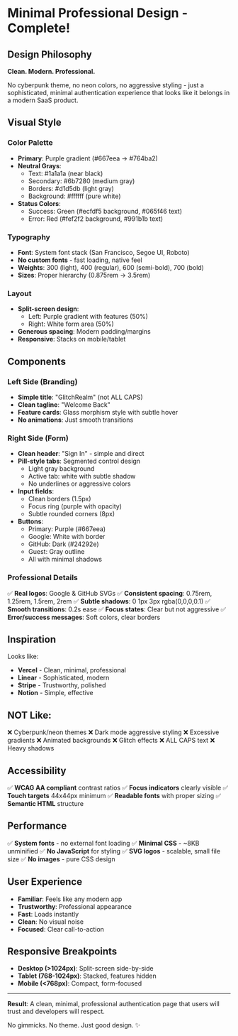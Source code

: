 # Minimal Professional Design - Complete!

## Design Philosophy

**Clean. Modern. Professional.**

No cyberpunk theme, no neon colors, no aggressive styling - just a sophisticated, minimal authentication experience that looks like it belongs in a modern SaaS product.

## Visual Style

### Color Palette
- **Primary**: Purple gradient (#667eea → #764ba2)
- **Neutral Grays**: 
  - Text: #1a1a1a (near black)
  - Secondary: #6b7280 (medium gray)
  - Borders: #d1d5db (light gray)
  - Background: #ffffff (pure white)
- **Status Colors**:
  - Success: Green (#ecfdf5 background, #065f46 text)
  - Error: Red (#fef2f2 background, #991b1b text)

### Typography
- **Font**: System font stack (San Francisco, Segoe UI, Roboto)
- **No custom fonts** - fast loading, native feel
- **Weights**: 300 (light), 400 (regular), 600 (semi-bold), 700 (bold)
- **Sizes**: Proper hierarchy (0.875rem → 3.5rem)

### Layout
- **Split-screen design**:
  - Left: Purple gradient with features (50%)
  - Right: White form area (50%)
- **Generous spacing**: Modern padding/margins
- **Responsive**: Stacks on mobile/tablet

## Components

### Left Side (Branding)
- **Simple title**: "GlitchRealm" (not ALL CAPS)
- **Clean tagline**: "Welcome Back"
- **Feature cards**: Glass morphism style with subtle hover
- **No animations**: Just smooth transitions

### Right Side (Form)
- **Clean header**: "Sign In" - simple and direct
- **Pill-style tabs**: Segmented control design
  - Light gray background
  - Active tab: white with subtle shadow
  - No underlines or aggressive colors
- **Input fields**:
  - Clean borders (1.5px)
  - Focus ring (purple with opacity)
  - Subtle rounded corners (8px)
- **Buttons**:
  - Primary: Purple (#667eea)
  - Google: White with border
  - GitHub: Dark (#24292e)
  - Guest: Gray outline
  - All with minimal shadows

### Professional Details
✅ **Real logos**: Google & GitHub SVGs
✅ **Consistent spacing**: 0.75rem, 1.25rem, 1.5rem, 2rem
✅ **Subtle shadows**: 0 1px 3px rgba(0,0,0,0.1)
✅ **Smooth transitions**: 0.2s ease
✅ **Focus states**: Clear but not aggressive
✅ **Error/success messages**: Soft colors, clear borders

## Inspiration

Looks like:
- **Vercel** - Clean, minimal, professional
- **Linear** - Sophisticated, modern
- **Stripe** - Trustworthy, polished
- **Notion** - Simple, effective

## NOT Like:
❌ Cyberpunk/neon themes
❌ Dark mode aggressive styling
❌ Excessive gradients
❌ Animated backgrounds
❌ Glitch effects
❌ ALL CAPS text
❌ Heavy shadows

## Accessibility

✅ **WCAG AA compliant** contrast ratios
✅ **Focus indicators** clearly visible
✅ **Touch targets** 44x44px minimum
✅ **Readable fonts** with proper sizing
✅ **Semantic HTML** structure

## Performance

✅ **System fonts** - no external font loading
✅ **Minimal CSS** - ~8KB unminified
✅ **No JavaScript** for styling
✅ **SVG logos** - scalable, small file size
✅ **No images** - pure CSS design

## User Experience

- **Familiar**: Feels like any modern app
- **Trustworthy**: Professional appearance
- **Fast**: Loads instantly
- **Clean**: No visual noise
- **Focused**: Clear call-to-action

## Responsive Breakpoints

- **Desktop (>1024px)**: Split-screen side-by-side
- **Tablet (768-1024px)**: Stacked, features hidden
- **Mobile (<768px)**: Compact, form-focused

---

**Result**: A clean, minimal, professional authentication page that users will trust and developers will respect. 

No gimmicks. No theme. Just good design. ✨
